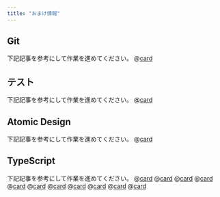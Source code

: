 ```yaml
---
title: "おまけ情報"
---
```


## Git
下記記事を参考にして作業を進めてください。
@[card](https://zenn.dev/aew2sbee/articles/git-basiccommand)

## テスト
下記記事を参考にして作業を進めてください。
@[card](https://zenn.dev/aew2sbee/articles/thinking-test-pattern)


## Atomic Design
下記記事を参考にして作業を進めてください。
@[card](https://zenn.dev/aew2sbee/articles/atomic-design)

## TypeScript
下記記事を参考にして作業を進めてください。
@[card](https://zenn.dev/aew2sbee/articles/typescript-ver-let-const)
@[card](https://zenn.dev/aew2sbee/articles/typescript-arrow)
@[card](https://zenn.dev/aew2sbee/articles/typescript-or-and)
@[card](https://zenn.dev/aew2sbee/articles/typescript-map)
@[card](https://zenn.dev/aew2sbee/articles/typescript-every)
@[card](https://zenn.dev/aew2sbee/articles/typescript-filter)
@[card](https://zenn.dev/aew2sbee/articles/typescript-find)
@[card](https://zenn.dev/aew2sbee/articles/typescript-includes)
@[card](https://zenn.dev/aew2sbee/articles/typescript-reduce)
@[card](https://zenn.dev/aew2sbee/articles/typescript-some)
@[card](https://zenn.dev/aew2sbee/articles/typescript-object-to-list)